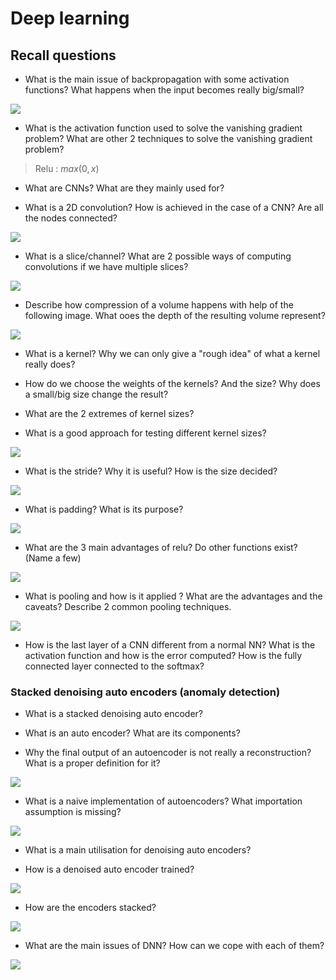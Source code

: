 # Deep learning

## Recall questions

- What is the main issue of backpropagation with some activation functions? What happens when the input becomes really big/small?

![](../../../static/ML/dnn1.png)

- What is the activation function used to solve the vanishing gradient problem? What are other 2 techniques to solve the vanishing gradient problem?

> Relu : $max(0,x)$

- What are CNNs? What are they mainly used for?

- What is a 2D convolution? How is achieved in the case of a CNN? Are all the nodes connected?

![](../../../static/ML/dnn2.png)

- What is a slice/channel? What are 2 possible ways of computing convolutions if we have multiple slices?

![](../../../static/ML/dnn3.png)

- Describe how compression of a volume happens with help of the following image. What ooes the depth of the resulting volume represent?

![](../../../static/ML/dnn4.png)

- What is a kernel? Why we can only give a "rough idea" of what a kernel really does? 

- How do we choose the weights of the kernels? And the size? Why does a small/big size change the result?

- What are the 2 extremes of kernel sizes?

- What is a good approach for testing different kernel sizes?

![](../../../static/ML/dnn5.png)

- What is the stride? Why it is useful? How is the size decided?

![](../../../static/ML/dnn6.png)

- What is padding? What is its purpose?

![](../../../static/ML/dnn7.png)

- What are the 3 main advantages of relu? Do other functions exist? (Name a few)

![](../../../static/ML/dnn8.png)

- What is pooling and how is it applied ? What are the advantages and the caveats? Describe 2 common pooling techniques.

![](../../../static/ML/dnn9.png)

- How is the last layer of a CNN different from a normal NN? What is the activation function and how is the error computed? How is the fully connected layer connected to the softmax?

### Stacked denoising auto encoders (anomaly detection)

- What is a stacked denoising auto encoder?

- What is an auto encoder? What are its components?

- Why the final output of an autoencoder is not really a reconstruction? What is a proper definition for it?

![](../../../static/ML/dnn20.png)

- What is a naive implementation of autoencoders? What importation assumption is missing?

![](../../../static/ML/dnn21.png)

- What is a main utilisation for denoising auto encoders?

- How is a denoised auto encoder trained?

![](../../../static/ML/dnn22.png)

- How are the encoders stacked?

![](../../../static/ML/dnn23.png)

- What are the main issues of DNN? How can we cope with each of them?

![](../../../static/ML/dnn24.png)